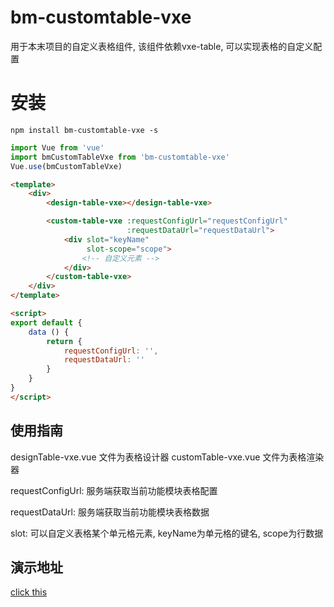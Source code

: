 # bm-customtable-vxe

用于本末项目的自定义表格组件, 该组件依赖vxe-table, 可以实现表格的自定义配置

# 安装

```shell
npm install bm-customtable-vxe -s
```

```javascript
import Vue from 'vue'
import bmCustomTableVxe from 'bm-customtable-vxe'
Vue.use(bmCustomTableVxe)
```

```html
<template>
    <div>
        <design-table-vxe></design-table-vxe>

        <custom-table-vxe :requestConfigUrl="requestConfigUrl"
                          :requestDataUrl="requestDataUrl">
            <div slot="keyName"
                 slot-scope="scope">
                <!-- 自定义元素 -->
            </div>            
        </custom-table-vxe>                
    </div>
</template>

<script>
export default {
    data () {
        return {
            requestConfigUrl: '',
            requestDataUrl: ''
        }
    }
}
</script>
```

## 使用指南
designTable-vxe.vue 文件为表格设计器
customTable-vxe.vue 文件为表格渲染器

requestConfigUrl: 服务端获取当前功能模块表格配置

requestDataUrl: 服务端获取当前功能模块表格数据

slot: 可以自定义表格某个单元格元素, keyName为单元格的键名, scope为行数据

## 演示地址

[click this](http://1.117.79.182:8083/)


